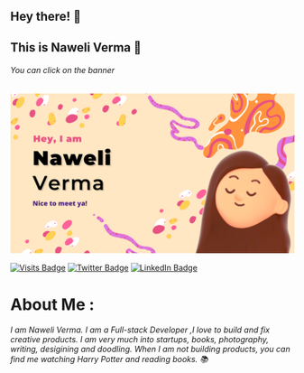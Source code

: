 ## Hey there! :wave:
## This is Naweli Verma :hatched_chick:



###### You can click on the banner
[![Naweli's GitHub Banner](./assets/GitHubHeader.png)](https://naweli777.github.io/masterportfolio/)

[![Visits Badge](https://badges.pufler.dev/visits/NaweliVerma/NaweliVerma)](https://naweli777.github.io/masterportfolio/)
[![Twitter Badge](https://img.shields.io/badge/Twitter-Profile-informational?style=flat&logo=twitter&logoColor=white&color=1CA2F1)](https://twitter.com/naweli_verma)
[![LinkedIn Badge](https://img.shields.io/badge/LinkedIn-Profile-informational?style=flat&logo=linkedin&logoColor=white&color=0D76A8)](https://www.linkedin.com/in/naweli-verma-2a0374176/)

# About Me :
###### I am Naweli Verma. I am a Full-stack Developer ,I love to build and fix creative products. I am very much into startups, books, photography, writing, desigining and doodling. When I am not building products, you can find me watching Harry Potter and reading books. :books: 
